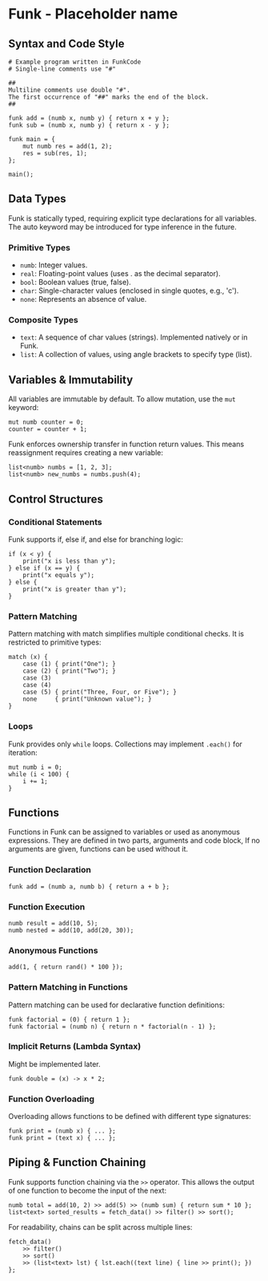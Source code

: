 # Funk - Placeholder name

## Syntax and Code Style
```funk
# Example program written in FunkCode
# Single-line comments use "#"

##
Multiline comments use double "#".
The first occurrence of "##" marks the end of the block.
##

funk add = (numb x, numb y) { return x + y };
funk sub = (numb x, numb y) { return x - y };

funk main = {
    mut numb res = add(1, 2);
    res = sub(res, 1);
};

main();
```

## Data Types
Funk is statically typed, requiring explicit type declarations for all variables. The auto keyword may be introduced for
type inference in the future.

### Primitive Types
- `numb`: Integer values.
- `real`: Floating-point values (uses . as the decimal separator).
- `bool`: Boolean values (true, false).
- `char`: Single-character values (enclosed in single quotes, e.g., 'c').
- `none`: Represents an absence of value.

### Composite Types
- `text`: A sequence of char values (strings). Implemented natively or in Funk.
- `list`: A collection of values, using angle brackets to specify type (list<numb>).

## Variables & Immutability
All variables are immutable by default. To allow mutation, use the `mut` keyword:
```funk
mut numb counter = 0;
counter = counter + 1;
```

Funk enforces ownership transfer in function return values. This means reassignment requires creating a new variable:
```funk
list<numb> numbs = [1, 2, 3];
list<numb> new_numbs = numbs.push(4);
```

## Control Structures

### Conditional Statements
Funk supports if, else if, and else for branching logic:
```funk
if (x < y) {
    print("x is less than y");
} else if (x == y) {
    print("x equals y");
} else {
    print("x is greater than y");
}
```

### Pattern Matching
Pattern matching with match simplifies multiple conditional checks. It is restricted to primitive types:
```funk
match (x) {
    case (1) { print("One"); }
    case (2) { print("Two"); }
    case (3)
    case (4)
    case (5) { print("Three, Four, or Five"); }
    none     { print("Unknown value"); }
}
```

### Loops
Funk provides only `while` loops. Collections may implement `.each()` for iteration:

```funk
mut numb i = 0;
while (i < 100) {
    i += 1;
}
```

## Functions
Functions in Funk can be assigned to variables or used as anonymous expressions. They are defined in two parts, arguments and code block, If no arguments are given, functions can be used without it.

### Function Declaration
```funk
funk add = (numb a, numb b) { return a + b };
```

### Function Execution
```funk
numb result = add(10, 5);
numb nested = add(10, add(20, 30));
```

### Anonymous Functions
```funk
add(1, { return rand() * 100 });
```

### Pattern Matching in Functions

Pattern matching can be used for declarative function definitions:
```funk
funk factorial = (0) { return 1 };
funk factorial = (numb n) { return n * factorial(n - 1) };
```

### Implicit Returns (Lambda Syntax)
Might be implemented later.
```funk
funk double = (x) -> x * 2;
```

### Function Overloading
Overloading allows functions to be defined with different type signatures:
```funk
funk print = (numb x) { ... };
funk print = (text x) { ... };
```

## Piping & Function Chaining

Funk supports function chaining via the `>>` operator. This allows the output of one function to become the input of the next:

```funk
numb total = add(10, 2) >> add(5) >> (numb sum) { return sum * 10 };
list<text> sorted_results = fetch_data() >> filter() >> sort();
```

For readability, chains can be split across multiple lines:

```funk
fetch_data()
    >> filter()
    >> sort()
    >> (list<text> lst) { lst.each((text line) { line >> print(); }) };
```
